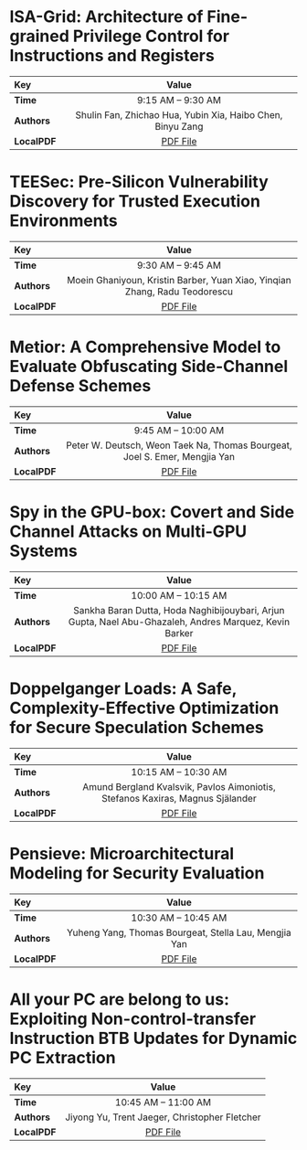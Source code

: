 
# ISA-Grid: Architecture of Fine-grained Privilege Control for Instructions and Registers

| Key | Value |
:----- | :----: 
|**Time** | 9:15 AM – 9:30 AM |
|**Authors** | Shulin Fan, Zhichao Hua, Yubin Xia, Haibo Chen, Binyu Zang |
|**LocalPDF** | [PDF File](Fan%20et%20al.%20-%202023%20-%20ISA-Grid%20Architecture%20of%20Fine-grained%20Privilege%20C.pdf) |









# TEESec: Pre-Silicon Vulnerability Discovery for Trusted Execution Environments

| Key | Value |
:----- | :----: 
|**Time** | 9:30 AM – 9:45 AM |
|**Authors** | Moein Ghaniyoun, Kristin Barber, Yuan Xiao, Yinqian Zhang, Radu Teodorescu |
|**LocalPDF** | [PDF File](Ghaniyoun%20et%20al.%20-%202023%20-%20TEESec%20Pre-Silicon%20Vulnerability%20Discovery%20for%20Tr.pdf) |









# Metior: A Comprehensive Model to Evaluate Obfuscating Side-Channel Defense Schemes

| Key | Value |
:----- | :----: 
|**Time** | 9:45 AM – 10:00 AM |
|**Authors** | Peter W. Deutsch, Weon Taek Na, Thomas Bourgeat, Joel S. Emer, Mengjia Yan |
|**LocalPDF** | [PDF File](Deutsch%20et%20al.%20-%202023%20-%20Metior%20A%20Comprehensive%20Model%20to%20Evaluate%20Obfuscat.pdf) |









# Spy in the GPU-box: Covert and Side Channel Attacks on Multi-GPU Systems

| Key | Value |
:----- | :----: 
|**Time** | 10:00 AM – 10:15 AM |
|**Authors** | Sankha Baran Dutta, Hoda Naghibijouybari, Arjun Gupta, Nael Abu-Ghazaleh, Andres Marquez, Kevin Barker |
|**LocalPDF** | [PDF File](Dutta%20et%20al.%20-%202023%20-%20Spy%20in%20the%20GPU-box%20Covert%20and%20Side%20Channel%20Attack.pdf) |









# Doppelganger Loads: A Safe, Complexity-Effective Optimization for Secure Speculation Schemes

| Key | Value |
:----- | :----: 
|**Time** | 10:15 AM – 10:30 AM |
|**Authors** | Amund Bergland Kvalsvik, Pavlos Aimoniotis, Stefanos Kaxiras, Magnus Själander |
|**LocalPDF** | [PDF File](Kvalsvik%20et%20al.%20-%202023%20-%20Doppelganger%20Loads%20A%20Safe,%20Complexity-Effective%20O.pdf) |









# Pensieve: Microarchitectural Modeling for Security Evaluation

| Key | Value |
:----- | :----: 
|**Time** | 10:30 AM – 10:45 AM |
|**Authors** | Yuheng Yang, Thomas Bourgeat, Stella Lau, Mengjia Yan |
|**LocalPDF** | [PDF File](Yang%20et%20al.%20-%202023%20-%20Pensieve%20Microarchitectural%20Modeling%20for%20Security.pdf) |









# All your PC are belong to us: Exploiting Non-control-transfer Instruction BTB Updates for Dynamic PC Extraction

| Key | Value |
:----- | :----: 
|**Time** | 10:45 AM – 11:00 AM |
|**Authors** | Jiyong Yu, Trent Jaeger, Christopher Fletcher |
|**LocalPDF** | [PDF File](Yu%20et%20al.%20-%202023%20-%20All%20Your%20PC%20Are%20Belong%20to%20Us%20Exploiting%20Non-contr.pdf) |








